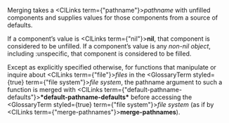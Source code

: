  



Merging takes a <ClLinks  term={"pathname"}><i>pathname</i></ClLinks> with unfilled components and supplies values for those components from a source of defaults. 



If a component’s value is <ClLinks  term={"nil"}><b>nil</b></ClLinks>, that component is considered to be unfilled. If a component’s value is any *non-nil object*, including :unspecific, that component is considered to be filled. 



Except as explicitly specified otherwise, for functions that manipulate or inquire about <ClLinks  term={"file"}><i>files</i></ClLinks> in the <GlossaryTerm styled={true} term={"file system"}><i>file system</i></GlossaryTerm>, the pathname argument to such a function is merged with <ClLinks  term={"default-pathname-defaults"}><b>\*default-pathname-defaults\*</b></ClLinks> before accessing the <GlossaryTerm styled={true} term={"file system"}><i>file system</i></GlossaryTerm> (as if by <ClLinks  term={"merge-pathnames"}><b>merge-pathnames</b></ClLinks>). 







 



 



